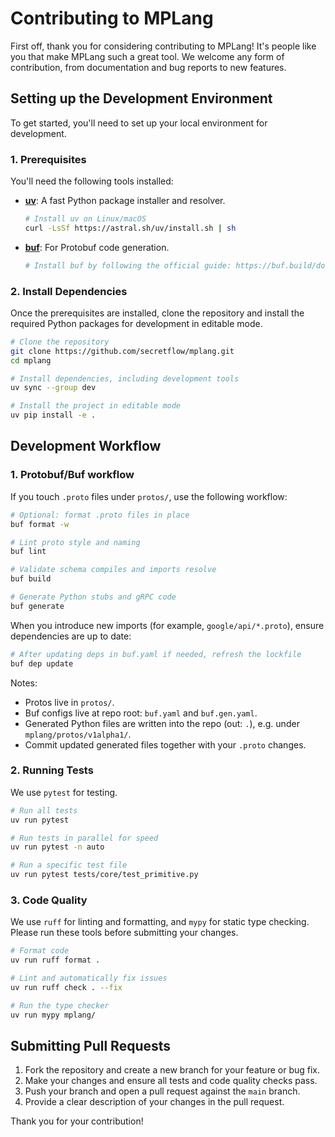 # Contributing to MPLang

First off, thank you for considering contributing to MPLang! It's people like you that make MPLang such a great tool. We welcome any form of contribution, from documentation and bug reports to new features.

## Setting up the Development Environment

To get started, you'll need to set up your local environment for development.

### 1. Prerequisites

You'll need the following tools installed:

- **[uv](https://github.com/astral-sh/uv)**: A fast Python package installer and resolver.

  ```bash
  # Install uv on Linux/macOS
  curl -LsSf https://astral.sh/uv/install.sh | sh
  ```

- **[buf](https://buf.build/docs/installation)**: For Protobuf code generation.

  ```bash
  # Install buf by following the official guide: https://buf.build/docs/installation
  ```

### 2. Install Dependencies

Once the prerequisites are installed, clone the repository and install the required Python packages for development in editable mode.

```bash
# Clone the repository
git clone https://github.com/secretflow/mplang.git
cd mplang

# Install dependencies, including development tools
uv sync --group dev

# Install the project in editable mode
uv pip install -e .
```

## Development Workflow

### 1. Protobuf/Buf workflow

If you touch `.proto` files under `protos/`, use the following workflow:

```bash
# Optional: format .proto files in place
buf format -w

# Lint proto style and naming
buf lint

# Validate schema compiles and imports resolve
buf build

# Generate Python stubs and gRPC code
buf generate
```

When you introduce new imports (for example, `google/api/*.proto`), ensure dependencies are up to date:

```bash
# After updating deps in buf.yaml if needed, refresh the lockfile
buf dep update
```

Notes:

- Protos live in `protos/`.
- Buf configs live at repo root: `buf.yaml` and `buf.gen.yaml`.
- Generated Python files are written into the repo (out: `.`), e.g. under `mplang/protos/v1alpha1/`.
- Commit updated generated files together with your `.proto` changes.

### 2. Running Tests

We use `pytest` for testing.

```bash
# Run all tests
uv run pytest

# Run tests in parallel for speed
uv run pytest -n auto

# Run a specific test file
uv run pytest tests/core/test_primitive.py
```

### 3. Code Quality

We use `ruff` for linting and formatting, and `mypy` for static type checking. Please run these tools before submitting your changes.

```bash
# Format code
uv run ruff format .

# Lint and automatically fix issues
uv run ruff check . --fix

# Run the type checker
uv run mypy mplang/
```

## Submitting Pull Requests

1. Fork the repository and create a new branch for your feature or bug fix.
2. Make your changes and ensure all tests and code quality checks pass.
3. Push your branch and open a pull request against the `main` branch.
4. Provide a clear description of your changes in the pull request.

Thank you for your contribution!
